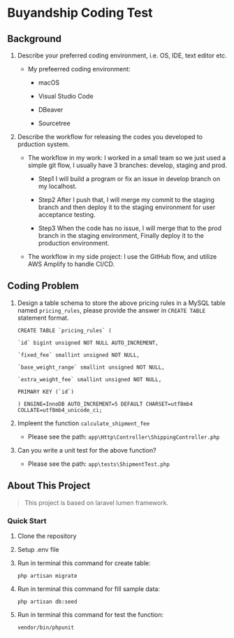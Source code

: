 # Buyandship Coding Test

## Background

1. Describe your preferred coding environment, i.e. OS, IDE, text editor etc.

    - My prefeerred coding environment:

        - macOS

        - Visual Studio Code

        - DBeaver

        - Sourcetree

2. Describe the workflow for releasing the codes you developed to prduction system.

    - The workflow in my work: I worked in a small team so we just used a simple git flow, I usually have 3 branches: develop, staging and prod.

        - Step1
          I will build a program or fix an issue in develop branch on my localhost.

        - Step2
          After I push that, I will merge my commit to the staging branch and then deploy it to the staging environment for user acceptance testing.

        - Step3
          When the code has no issue, I will merge that to the prod branch in the staging environment, Finally deploy it to the production environment.

    - The workflow in my side project: I use the GitHub flow, and utilize AWS Amplify to handle CI/CD.

## Coding Problem

1. Design a table schema to store the above pricing rules in a MySQL table named `pricing_rules`, please provide the answer in `CREATE TABLE` statement format.

    ```
    CREATE TABLE `pricing_rules` (

    `id` bigint unsigned NOT NULL AUTO_INCREMENT,

    `fixed_fee` smallint unsigned NOT NULL,

    `base_weight_range` smallint unsigned NOT NULL,

    `extra_weight_fee` smallint unsigned NOT NULL,

    PRIMARY KEY (`id`)

    ) ENGINE=InnoDB AUTO_INCREMENT=5 DEFAULT CHARSET=utf8mb4 COLLATE=utf8mb4_unicode_ci;

    ```

2. Impleent the function `calculate_shipment_fee`

    - Please see the path: `app\Http\Controller\ShippingController.php`

3. Can you write a unit test for the above function?
    - Please see the path: `app\tests\ShipmentTest.php`

## About This Project

> This project is based on laravel lumen framework.

### Quick Start

1. Clone the repository

2. Setup .env file

3. Run in terminal this command for create table:

    `php artisan migrate`

4. Run in terminal this command for fill sample data:

    `php artisan db:seed`

5. Run in terminal this command for test the function:

    `vendor/bin/phpunit`
